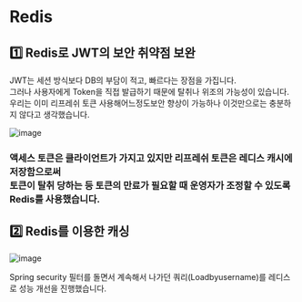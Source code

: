 # Redis

## 1️⃣ Redis로 JWT의 보안 취약점 보완
JWT는 세션 방식보다 DB의 부담이 적고, 빠르다는 장점을 가집니다.<br>
그러나 사용자에게 Token을 직접 발급하기 때문에 탈취나 위조의 가능성이 있습니다.<br>
우리는 이미 리프레쉬 토큰 사용해어느정도보안 향상이 가능하나 이것만으로는 충분하지 않다고 생각했습니다.<br> 

![image](https://user-images.githubusercontent.com/117061584/223668618-20b8a98d-62b0-488a-b58c-8a432c41d334.png)

### 액세스 토큰은 클라이언트가 가지고 있지만 리프레쉬 토큰은 레디스 캐시에 저장함으로써<br> 토큰이 탈취 당하는 등 토큰의 만료가 필요할 때 운영자가 조정할 수 있도록 Redis를 사용했습니다.


## 2️⃣ Redis를 이용한 캐싱
![image](https://user-images.githubusercontent.com/117061584/223668064-3fb07d1f-8993-4c67-82ad-181a88cfb450.png)  

Spring security 필터를 돌면서 계속해서 나가던 쿼리(Loadbyusername)를 레디스로 성능 개선을 진행했습니다.
